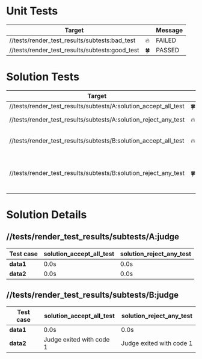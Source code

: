 # Unit Tests

| Target | | Message |
| --- | --- | --- |
| //tests/render_test_results/subtests:bad_test | 🔥 | FAILED |
| //tests/render_test_results/subtests:good_test | 🍀 | PASSED |
# Solution Tests

| Target | | Message |
| --- | --- | --- |
| //tests/render_test_results/subtests/A:solution_accept_all_test | 🍀 | All accepted |
| //tests/render_test_results/subtests/A:solution_reject_any_test | 🔥 | All accepted unexpectedly |
| //tests/render_test_results/subtests/B:solution_accept_all_test | 🔥 | data2: Judge exited with code 1 |
| //tests/render_test_results/subtests/B:solution_reject_any_test | 🍀 | Rejected as expected: data2: Judge exited with code 1 |
# Solution Details

## //tests/render_test_results/subtests/A:judge

| Test case | solution_accept_all_test | solution_reject_any_test |
| --- | --- | --- |
| **data1** | 0.0s | 0.0s |
| **data2** | 0.0s | 0.0s |
## //tests/render_test_results/subtests/B:judge

| Test case | solution_accept_all_test | solution_reject_any_test |
| --- | --- | --- |
| **data1** | 0.0s | 0.0s |
| **data2** | Judge exited with code 1 | Judge exited with code 1 |
